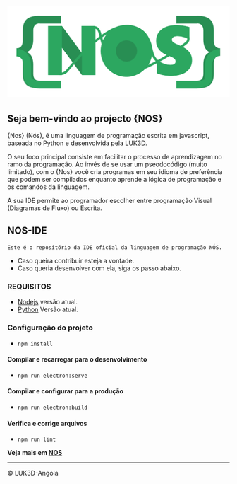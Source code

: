 # ![nos-logo](logo.png)

## Seja bem-vindo ao projecto {NOS}

{Nos} (Nós), é uma linguagem de programação escrita em javascript, baseada no Python e desenvolvida pela [LUK3D](http://www.luk3d.com).

O seu foco principal consiste em facilitar o processo de aprendizagem no ramo da programação. Ao invés de se usar um pseodocódigo (muito limitado), com o {Nos} você cria programas em seu idioma de preferência que podem ser compilados enquanto aprende a lógica de programação e os comandos da linguagem.

A sua IDE permite ao programador escolher entre programação Visual (Diagramas de Fluxo) ou Escrita.

## NOS-IDE

    Este é o repositório da IDE oficial da linguagem de programação NÓS.

- Caso queira contribuir esteja a vontade.
- Caso queria desenvolver com ela, siga os passo abaixo.

### REQUISITOS

- [Nodejs](https://nodejs.org/en/download/) versão atual.
- [Python](https://www.python.org/downloads/) Versão atual.

### Configuração do projeto

- `npm install`

#### Compilar e recarregar para o desenvolvimento

- `npm run electron:serve`

#### Compilar e configurar para a produção

- `npm run electron:build`

#### Verifica e corrige arquivos

- `npm run lint`

**Veja mais em [NOS](https://www.luk3d.com)**

---

&copy; LUK3D-Angola
